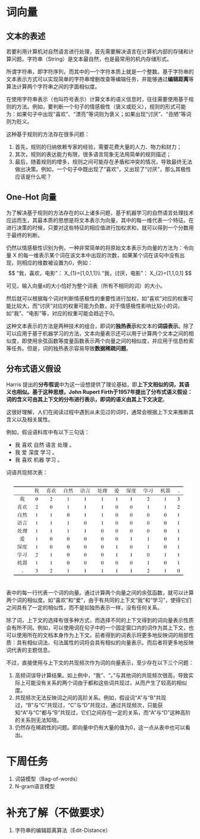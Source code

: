 # 词向量

## 文本的表述

若要利用计算机对自然语言进行处理，首先需要解决语言在计算机内部的存储和计算问题。字符串（String）是文本最自然，也是最常用的机内存储形式。

所谓字符串，即字符序列，而其中的一个字符本质上就是一个整数。基于字符串的文本表示方式可以实现简单的字符串增删改查等编辑任务，并能够通过**编辑距离**等算法计算两个字符串之间的字面相似度。

在使用字符串表示（也叫符号表示）计算文本的语义信息时，往往需要使用基于规则的方法。例如，要判断一个句子的情感极性（褒义或贬义），规则的形式可能为：如果句子中出现“喜欢”、“漂亮”等词则为褒义；如果出现“讨厌”、“丑陋”等词则为贬义。

这种基于规则的方法存在很多问题：

1. 首先，规则的归纳依赖专家的经验，需要花费大量的人力、物力和财力；
2. 其次，规则的表达能力有限，很多语言现象无法用简单的规则描述；
3. 最后，随着规则的增多，规则之间可能存在矛盾和冲突的情况，导致最终无法做出决策。例如，一个句子中既出现了“喜欢”，又出现了“讨厌”，那么其极性应该是什么呢？

## One-Hot 向量

为了解决基于规则的方法存在的以上诸多问题，基于机器学习的自然语言处理技术应运而生，其最本质的思想是将文本表示为向量，其中的每一维代表一个特征。在进行决策的时候，只要对这些特征的相应值进行加权求和，就可以得到一个分数用于最终的判断。

仍然以情感极性识别为例，一种非常简单的将原始文本表示为向量的方法为：令向量 X 的每一维表示某个词在该文本中出现的次数，如果某个词在该句中没有出现，则相应的维数被设置为0，例如：
$$
“我，喜欢，电影”：
X_{1}=[1,0,1,1]\\
“我，讨厌，电影”：
X_{2}=[1,1,0,1]
$$

可见，输入向量x的大小恰好为整个词表（所有不相同的词）的大小。

然后就可以根据每个词对判断情感极性的重要性进行加权，如“喜欢”对应的权重可能比较大，而“讨厌”对应的权重可能为负数，对于情感极性影响比较小的词，如“我”、“电影”等，对应的权重可能会趋近于0。

这种文本表示的方法是两种技术的组合，即词的**独热表示**和文本的**词袋表示**。除了可以应用于基于机器学习的方法，文本向量表示还可以用于计算两个文本之间的相似度，即使用余弦函数等度量函数表示两个向量之间的相似度，并应用于信息检索等任务。但是，词的独热表示容易导致**数据稀疏问题**。

## 分布式语义假设

 Harris 提出的**分布假说**中为这一设想提供了理论基础，即**上下文相似的词，其语义也相似。**基于这种思想，John Rupert Firth于1957年提出了分布式语义假设：词的含义可由其上下文的分布进行表示，即**词的语义由其上下文决定**。

 这很好理解，人们在阅读过程中遇到从未见过的词时，通常会根据上下文来推断其含义以及相关属性。

例如，假设语料库中有以下三句话：

+ 我 喜欢 自然 语言 处理 。
+ 我 爱 深度 学习 。
+ 我 喜欢 机器 学习 。

词语共现频次表：

![共现频次表](./images/共现频次表.png)

表中的每一行代表一个词的向量。通过计算两个向量之间的余弦函数，就可以计算两个词的相似度。如“喜欢”和“爱”，由于有共同的上下文“我”和“学习”，使得它们之间具有了一定的相似性，而不是如独热表示一样，没有任何关系。

除了词，上下文的选择有很多种方式，而选择不同的上下文得到的词向量表示性质会有所不同。例如，可以使用词在句子中的一个固定窗口内的词作为其上下文，也可以使用所在的文档本身作为上下文。前者得到的词表示将更多地反映词的局部性质：具有相似词法、句法属性的词将会具有相似的向量表示。而后者将更多地反映词代表的主题信息。

不过，直接使用与上下文的共现频次作为词的向量表示，至少存在以下三个问题：

1. 高频词误导计算结果。如上例中，“我”、“。”与其他词的共现频次很高，导致实际上可能没有关系的两个词由于都和这些词共现过，从而产生了较高的相似度。
2. 共现频次无法反映词之间的高阶关系。例如，假设词“A”与“B”共现过，“B”与“C”共现过，“C”与“D”共现过，通过共现频次，只能获知“A”与“C”都与“B”共现过，它们之间存在一定的关系，而“A”与“D”这种高阶的关系则无法知晓。
3.  仍然存在稀疏性的问题。即向量中仍有大量的值为0，这一点从表中也可以看出。

# 下周任务

1. 词袋模型（Bag-of-words）
2. N-gram语言模型

# 补充了解（不做要求）

1. 字符串的编辑距离算法（Edit-Distance）